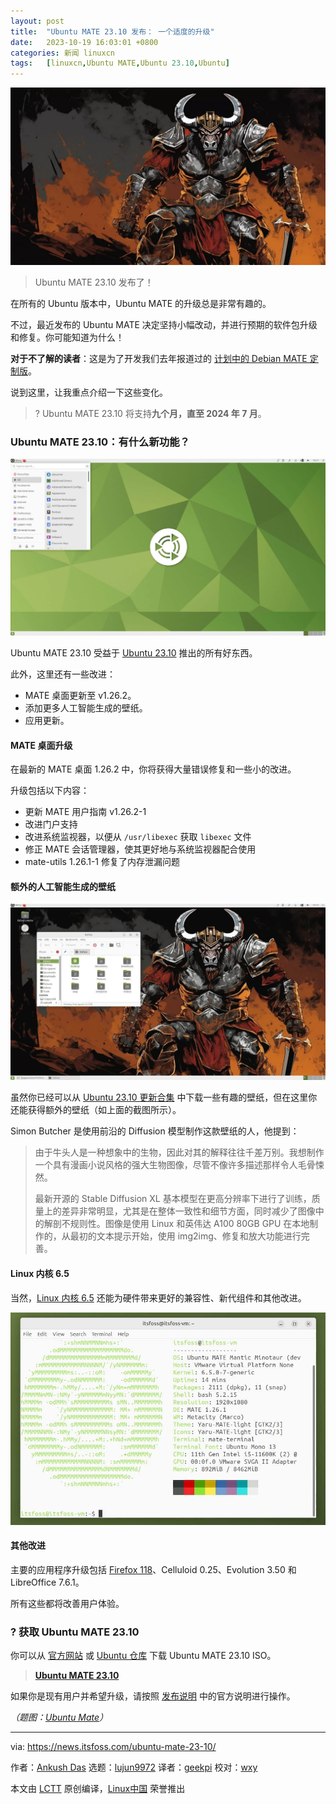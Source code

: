 ```yaml
---
layout: post
title:	"Ubuntu MATE 23.10 发布： 一个适度的升级"
date:	2023-10-19 16:03:01 +0800 
categories:	新闻 linuxcn 
tags:	[linuxcn,Ubuntu MATE,Ubuntu 23.10,Ubuntu]
---
```



![](/Asserts/Images/album/202310/19/160226cp45xfznfzw2xjj0.jpg)



> 
> Ubuntu MATE 23.10 发布了！
> 
> 
> 


在所有的 Ubuntu 版本中，Ubuntu MATE 的升级总是非常有趣的。


不过，最近发布的 Ubuntu MATE 决定坚持小幅改动，并进行预期的软件包升级和修复。你可能知道为什么！


**对于不了解的读者**：这是为了开发我们去年报道过的 [计划中的 Debian MATE 定制版](/article-15119-1.html)。


说到这里，让我重点介绍一下这些变化。



> 
> ? Ubuntu MATE 23.10 将支持**九个月，直至 2024 年 7 月**。
> 
> 
> 


### Ubuntu MATE 23.10：有什么新功能？


![](/Asserts/Images/album/202310/19/160302pia1le1berkyy0nq.jpg)


Ubuntu MATE 23.10 受益于 [Ubuntu 23.10](https://news.itsfoss.com/ubuntu-23-10/) 推出的所有好东西。


此外，这里还有一些改进：


* MATE 桌面更新至 v1.26.2。
* 添加更多人工智能生成的壁纸。
* 应用更新。


#### MATE 桌面升级


在最新的 MATE 桌面 1.26.2 中，你将获得大量错误修复和一些小的改进。


升级包括以下内容：


* 更新 MATE 用户指南 v1.26.2-1
* 改进门户支持
* 改进系统监视器，以便从 `/usr/libexec` 获取 `libexec` 文件
* 修正 MATE 会话管理器，使其更好地与系统监视器配合使用
* mate-utils 1.26.1-1 修复了内存泄漏问题


#### 额外的人工智能生成的壁纸


![](/Asserts/Images/album/202310/19/160303h4p4vs2qv4jv4mq4.jpg)


虽然你已经可以从 [Ubuntu 23.10 更新合集](https://ubuntu.com/blog/into-the-labyrinth) 中下载一些有趣的壁纸，但在这里你还能获得额外的壁纸（如上面的截图所示）。


Simon Butcher 是使用前沿的 Diffusion 模型制作这款壁纸的人，他提到：



> 
> 由于牛头人是一种想象中的生物，因此对其的解释往往千差万别。我想制作一个具有漫画小说风格的强大生物图像，尽管不像许多描述那样令人毛骨悚然。
> 
> 
> 最新开源的 Stable Diffusion XL 基本模型在更高分辨率下进行了训练，质量上的差异非常明显，尤其是在整体一致性和细节方面，同时减少了图像中的解剖不规则性。图像是使用 Linux 和英伟达 A100 80GB GPU 在本地制作的，从最初的文本提示开始，使用 img2img、修复和放大功能进行完善。
> 
> 
> 


#### Linux 内核 6.5


当然，[Linux 内核 6.5](https://news.itsfoss.com/linux-kernel-6-5-release/) 还能为硬件带来更好的兼容性、新代组件和其他改进。


![](/Asserts/Images/album/202310/19/160303ghkhlln62h9ng7g3.jpg)


#### 其他改进


主要的应用程序升级包括 [Firefox 118](https://news.itsfoss.com/firefox-118-release/)、Celluloid 0.25、Evolution 3.50 和 LibreOffice 7.6.1。


所有这些都将改善用户体验。


### ? 获取 Ubuntu MATE 23.10


你可以从 [官方网站](https://ubuntu-mate.org/download/) 或 [Ubuntu 仓库](https://cdimage.ubuntu.com/ubuntu-mate/releases/23.10/) 下载 Ubuntu MATE 23.10 ISO。



> 
> **[Ubuntu MATE 23.10](https://cdimage.ubuntu.com/ubuntu-mate/releases/23.10/release/)**
> 
> 
> 


如果你是现有用户并希望升级，请按照 [发布说明](https://ubuntu-mate.org/blog/ubuntu-mate-lunar-lobster-release-notes/) 中的官方说明进行操作。


*（题图：[Ubuntu Mate](https://ubuntu-mate.org/blog/ubuntu-mate-mantic-minotaur-release-notes/)）*




---


via: <https://news.itsfoss.com/ubuntu-mate-23-10/>


作者：[Ankush Das](https://news.itsfoss.com/author/ankush/) 选题：[lujun9972](https://github.com/lujun9972) 译者：[geekpi](https://github.com/geekpi) 校对：[wxy](https://github.com/wxy)


本文由 [LCTT](https://github.com/LCTT/TranslateProject) 原创编译，[Linux中国](https://linux.cn/) 荣誉推出
